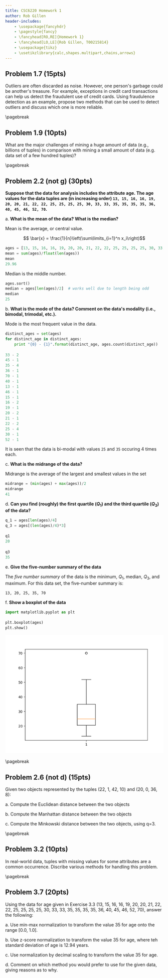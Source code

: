 ```yaml
---
title: CSC6220 Homework 1
author: Rob Gillen
header-includes:
    - \usepackage{fancyhdr}
    - \pagestyle{fancy}
    - \fancyhead[RO,RE]{Homework 1}
    - \fancyhead[LO,LE]{Rob Gillen, T00215814}
    - \usepackage{tikz}
    - \usetikzlibrary{calc,shapes.multipart,chains,arrows}
---
```


## Problem 1.7 (15pts)

Outliers are often discarded as noise. However, one person's garbage could be another's treasure. For example, exceptions in credit card transactions can help us detect the fraudulent use of credit cards. Using fraudulence detection as an example, propose two methods that can be used to detect outliers and discuss which one is more reliable.


\pagebreak

## Problem 1.9 (10pts)

What are the major challenges of mining a huge amount of data (e.g., billions of tuples) in comparison with mining a small amount of data (e.g. data set of a few hundred tuples)?



\pagebreak

## Problem 2.2 (not g) (30pts)

__Suppose that the data for analysis includes the attribute age. The age values for the data tuples are (in increasing order) `13, 15, 16, 16, 19, 20, 20, 21, 22, 22, 25, 25, 25, 25, 30, 33, 33, 35, 35, 35, 35, 36, 40, 45, 46, 52, 70`.__

a. __What is the mean of the data? What is the median?__

Mean is the average, or central value. 

$$ \bar{x} = \frac{1}{n}\left(\sum\limits_{i=1}^n x_i\right)$$

```python
ages = [13, 15, 16, 16, 19, 20, 20, 21, 22, 22, 25, 25, 25, 25, 30, 33, 33, 35, 35, 35, 35, 36, 40, 45, 46, 52, 70]
mean = sum(ages)/float(len(ages))
mean
29.96
```

Median is the middle number. 

```python
ages.sort()
median = ages[len(ages)/2]  # works well due to length being odd
median
25
```

b. __What is the mode of the data? Comment on the data's modality (i.e., bimodal, trimodal, etc.).__

Mode is the most frequent value in the data. 

```python
distinct_ages = set(ages)
for distinct_age in distinct_ages:
    print "{0} - {1}".format(distinct_age, ages.count(distinct_age))

33 - 2
45 - 1
35 - 4
36 - 1
70 - 1
40 - 1
13 - 1
46 - 1
15 - 1
16 - 2
19 - 1
20 - 2
21 - 1
22 - 2
25 - 4
30 - 1
52 - 1

```
It is seen that the data is bi-modal with values `25` and `35` occuring 4 times each.



c. __What is the midrange of the data?__

Midrange is the average of the largest and smallest values in the set

```python
midrange = (min(ages) + max(ages))/2
midrange
41
```



d. __Can you find (roughly) the first quartile ($Q_1$) and the third quartile ($Q_3$) of the data?__

```python
q_1 = ages[len(ages)/4]
q_3 = ages[(len(ages)/4)*3]

q1
20

q3
35
```


e. __Give the five-number summary of the data__

The _five number summary_ of the data is the minimum, $Q_1$, median, $Q_3$, and maximum. For this data set, the five-number summary is:

```
13, 20, 25, 35, 70
```

f. __Show a boxplot of the data__

```python
import matplotlib.pyplot as plt

plt.boxplot(ages)
plt.show()

```

![Ages: Boxplot](boxplot.png "Ages: Boxplot")

\pagebreak

## Problem 2.6 (not d) (15pts)

Given two objects represented by the tuples (22, 1, 42, 10) and (20, 0, 36, 8):

a. Compute the Euclidean distance between the two objects

b. Compute the Manhattan distance between the two objects

c. Compute the Minkowski distance between the two objects, using q=3.

\pagebreak


## Problem 3.2 (10pts)

In real-world data, tuples with missing values for some attributes are a common occurrence. Discribe various methods for handling this problem.

\pagebreak

## Problem 3.7 (20pts)

Using the data for age given in Exercise 3.3 (13, 15, 16, 16, 19, 20, 20, 21, 22, 22, 25, 25, 25, 25, 30, 33, 33, 35, 35, 35, 35, 36, 40, 45, 46, 52, 70), answer the following:

a. Use min-max normalization to transform the value 35 for age onto the range [0.0, 1.0].

b. Use z-score normalization to transform the value 35 for age, where teh standard deviation of age is 12.94 years.

c. Use normalization by decimal scaling to transform the value 35 for age.

d. Comment on which method you would prefer to use for the given data, giving reasons as to why.

